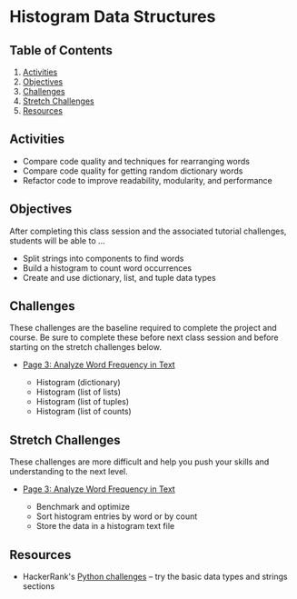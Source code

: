 # Histogram Data Structures

## Table of Contents <!-- omit in toc -->

1. [Activities](#activities)
1. [Objectives](#objectives)
1. [Challenges](#challenges)
1. [Stretch Challenges](#stretch-challenges)
1. [Resources](#resources)

## Activities

- Compare code quality and techniques for rearranging words
- Compare code quality for getting random dictionary words
- Refactor code to improve readability, modularity, and performance

## Objectives

After completing this class session and the associated tutorial challenges, students will be able to ...

- Split strings into components to find words
- Build a histogram to count word occurrences
- Create and use dictionary, list, and tuple data types

## Challenges

These challenges are the baseline required to complete the project and course. Be sure to complete these before next class session and before starting on the stretch challenges below.

- [Page 3: Analyze Word Frequency in Text]

  - Histogram (dictionary)
  - Histogram (list of lists)
  - Histogram (list of tuples)
  - Histogram (list of counts)

## Stretch Challenges

These challenges are more difficult and help you push your skills and understanding to the next level.

- [Page 3: Analyze Word Frequency in Text]

  - Benchmark and optimize
  - Sort histogram entries by word or by count
  - Store the data in a histogram text file

## Resources

- HackerRank's [Python challenges](https://www.hackerrank.com/domains/python/py-basic-data-types) – try the basic data types and strings sections

[page 3: analyze word frequency in text]: https://bit.ly/tutorial-tweet-generator

